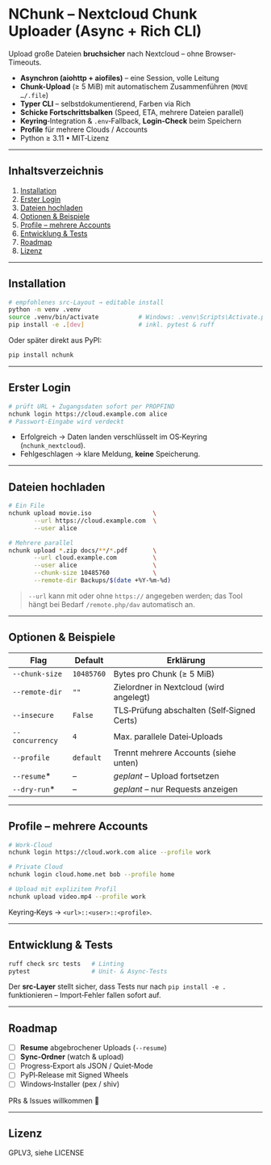 # NChunk – Nextcloud Chunk Uploader (Async + Rich CLI)

Upload große Dateien **bruchsicher** nach Nextcloud – ohne Browser-Timeouts.

* **Asynchron (aiohttp + aiofiles)** – eine Session, volle Leitung
* **Chunk-Upload** (≥ 5 MiB) mit automatischem Zusammenführen (`MOVE …/.file`)
* **Typer CLI** – selbstdokumentierend, Farben via Rich
* **Schicke Fortschrittsbalken** (Speed, ETA, mehrere Dateien parallel)
* **Keyring**‑Integration & `.env`‑Fallback, **Login‑Check** beim Speichern
* **Profile** für mehrere Clouds / Accounts
* Python ≥ 3.11 • MIT‑Lizenz

---

## Inhaltsverzeichnis

1. [Installation](#installation)
2. [Erster Login](#erster-login)
3. [Dateien hochladen](#dateien-hochladen)
4. [Optionen &amp; Beispiele](#optionen--beispiele)
5. [Profile – mehrere Accounts](#profile--mehrere-accounts)
6. [Entwicklung &amp; Tests](#entwicklung--tests)
7. [Roadmap](#roadmap)
8. [Lizenz](#lizenz)

---

## Installation

```bash
# empfohlenes src‑Layout → editable install
python -m venv .venv
source .venv/bin/activate           # Windows: .venv\Scripts\Activate.ps1
pip install -e .[dev]               # inkl. pytest & ruff
```

Oder später direkt aus PyPI:

```bash
pip install nchunk
```

---

## Erster Login

```bash
# prüft URL + Zugangsdaten sofort per PROPFIND
nchunk login https://cloud.example.com alice
# Passwort‑Eingabe wird verdeckt
```

* Erfolgreich → Daten landen verschlüsselt im OS‑Keyring (`nchunk_nextcloud`).
* Fehlgeschlagen → klare Meldung, **keine** Speicherung.

---

## Dateien hochladen

```bash
# Ein File
nchunk upload movie.iso                 \
       --url https://cloud.example.com  \
       --user alice

# Mehrere parallel
nchunk upload *.zip docs/**/*.pdf       \
       --url cloud.example.com          \
       --user alice                     \
       --chunk-size 10485760            \
       --remote-dir Backups/$(date +%Y-%m-%d)
```

> `--url` kann mit oder ohne `https://` angegeben werden; das Tool hängt
> bei Bedarf `/remote.php/dav` automatisch an.

---

## Optionen & Beispiele

| Flag              | Default      | Erklärung                                    |
| ----------------- | ------------ | --------------------------------------------- |
| `--chunk-size`  | `10485760` | Bytes pro Chunk (≥ 5 MiB)                  |
| `--remote-dir`  | `""`       | Zielordner in Nextcloud (wird angelegt)       |
| `--insecure`    | `False`    | TLS‑Prüfung abschalten (Self‑Signed Certs) |
| `--concurrency` | `4`        | Max. parallele Datei‑Uploads                 |
| `--profile`     | `default`  | Trennt mehrere Accounts (siehe unten)         |
| `--resume`*     | –           | *geplant* – Upload fortsetzen              |
| `--dry-run`*    | –           | *geplant* – nur Requests anzeigen          |

---

## Profile – mehrere Accounts

```bash
# Work‑Cloud
nchunk login https://cloud.work.com alice --profile work

# Private Cloud
nchunk login cloud.home.net bob --profile home

# Upload mit explizitem Profil
nchunk upload video.mp4 --profile work
```

Keyring‑Keys → `<url>::<user>::<profile>`.

---

## Entwicklung & Tests

```bash
ruff check src tests   # Linting
pytest                 # Unit‑ & Async‑Tests
```

Der **src‑Layer** stellt sicher, dass Tests nur nach
`pip install -e .` funktionieren – Import‑Fehler fallen sofort auf.

---

## Roadmap

- [ ] **Resume** abgebrochener Uploads (`--resume`)
- [ ] **Sync‑Ordner** (watch & upload)
- [ ] Progress‑Export als JSON / Quiet‑Mode
- [ ] PyPI‑Release mit Signed Wheels
- [ ] Windows‑Installer (pex / shiv)

PRs & Issues willkommen 🙂

---

## Lizenz

GPLV3, siehe LICENSE
